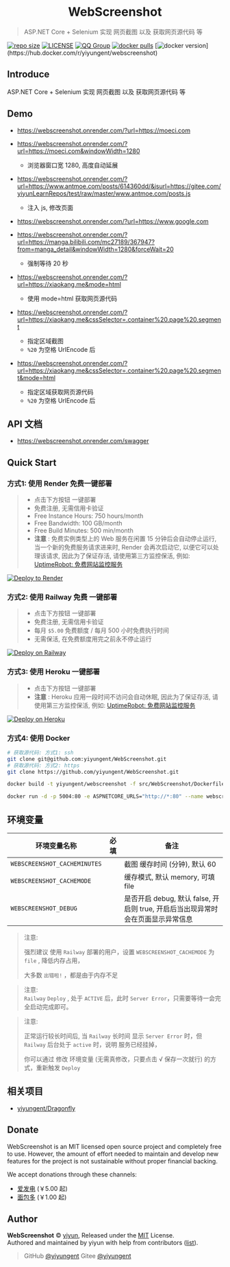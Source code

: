 
<h1 align="center">WebScreenshot</h1>

> ASP.NET Core + Selenium 实现 网页截图 以及 获取网页源代码 等

[![repo size](https://img.shields.io/github/repo-size/yiyungent/WebScreenshot.svg?style=flat)]()
[![LICENSE](https://img.shields.io/github/license/yiyungent/WebScreenshot.svg?style=flat)](https://github.com/yiyungent/WebScreenshot/blob/main/LICENSE)
[![QQ Group](https://img.shields.io/badge/QQ%20Group-894031109-deepgreen)](https://jq.qq.com/?_wv=1027&k=q5R82fYN)
[![docker pulls](https://img.shields.io/docker/pulls/yiyungent/webscreenshot)](https://hub.docker.com/r/yiyungent/webscreenshot)
[![docker version](https://img.shields.io/docker/v/yiyungent/webscreenshot/latest?label=docker%20image%20ver.)](https://hub.docker.com/r/yiyungent/webscreenshot)

## Introduce

ASP.NET Core + Selenium 实现 网页截图 以及 获取网页源代码 等

## Demo

- https://webscreenshot.onrender.com/?url=https://moeci.com

- https://webscreenshot.onrender.com/?url=https://moeci.com&windowWidth=1280
  - 浏览器窗口宽 1280, 高度自动延展
- https://webscreenshot.onrender.com/?url=https://www.antmoe.com/posts/614360dd/&jsurl=https://gitee.com/yiyunLearnRepos/test/raw/master/www.antmoe.com/posts.js
  - 注入 js, 修改页面

- https://webscreenshot.onrender.com/?url=https://www.google.com
- https://webscreenshot.onrender.com/?url=https://manga.bilibili.com/mc27189/367947?from=manga_detail&windowWidth=1280&forceWait=20
  - 强制等待 20 秒

- https://webscreenshot.onrender.com/?url=https://xiaokang.me&mode=html
  - 使用 mode=html 获取网页源代码 

- https://webscreenshot.onrender.com/?url=https://xiaokang.me&cssSelector=.container%20.page%20.segment
  - 指定区域截图 
  - `%20` 为空格 UrlEncode 后

- https://webscreenshot.onrender.com/?url=https://xiaokang.me&cssSelector=.container%20.page%20.segment&mode=html 
  - 指定区域获取网页源代码 
  - `%20` 为空格 UrlEncode 后

## API 文档

- https://webscreenshot.onrender.com/swagger

## Quick Start

### 方式1: 使用 Render 免费一键部署

> - 点击下方按钮 一键部署        
> - 免费注册, 无需信用卡验证      
> - Free Instance Hours: 750 hours/month
> - Free Bandwidth: 100 GB/month
> - Free Build Minutes: 500 min/month
> - **注意** : 免费实例类型上的 Web 服务在闲置 15 分钟后会自动停止运行, 当一个新的免费服务请求进来时, Render 会再次启动它, 以便它可以处理该请求, 因此为了保证存活, 请使用第三方监控保活, 例如: [UptimeRobot: 免费网站监控服务](https://uptimerobot.com/)   

[![Deploy to Render](http://render.com/images/deploy-to-render-button.svg)](https://render.com/deploy?repo=https://github.com/yiyungent/WebScreenshot)

### 方式2: 使用 Railway 免费 一键部署

> - 点击下方按钮 一键部署        
> - 免费注册, 无需信用卡验证      
> - 每月 `$5.00` 免费额度 / 每月 500 小时免费执行时间
> - 无需保活, 在免费额度用完之前永不停止运行

[![Deploy on Railway](https://railway.app/button.svg)](https://railway.app/new/template?code=0SqcQn&referralCode=8eKBDA)

### 方式3: 使用 Heroku 一键部署

> - 点击下方按钮 一键部署       
> - **注意** : Heroku 应用一段时间不访问会自动休眠, 因此为了保证存活, 请使用第三方监控保活, 例如: [UptimeRobot: 免费网站监控服务](https://uptimerobot.com/)   

[![Deploy on Heroku](https://www.herokucdn.com/deploy/button.svg)](https://heroku.com/deploy?template=https://github.com/yiyungent/WebScreenshot)

### 方式4: 使用 Docker

```bash
# 获取源代码: 方式1: ssh 
git clone git@github.com:yiyungent/WebScreenshot.git
# 获取源代码: 方式2: https 
git clone https://github.com/yiyungent/WebScreenshot.git

docker build -t yiyungent/webscreenshot -f src/WebScreenshot/Dockerfile .

docker run -d -p 5004:80 -e ASPNETCORE_URLS="http://*:80" --name webscreenshot yiyungent/webscreenshot
```

## 环境变量

| 环境变量名称                 | 必填 | 备注                             |
| ---------------------------- | ---- | -------------------------------- |
| `WEBSCREENSHOT_CACHEMINUTES` |      | 截图 缓存时间 (分钟), 默认 60    |
| `WEBSCREENSHOT_CACHEMODE`    |      | 缓存模式, 默认 memory, 可填 file |
| `WEBSCREENSHOT_DEBUG`    |      | 是否开启 debug, 默认 false, 开启则 true, 开启后当出现异常时会在页面显示异常信息 |

> 注意:       
>
> 强烈建议 使用 `Railway` 部署的用户，设置 `WEBSCREENSHOT_CACHEMODE` 为 `file` , 降低内存占用，     
>
> 大多数 `出错啦!` ，都是由于内存不足

> 注意:  
> `Railway` `Deploy` , 处于 `ACTIVE` 后，此时 `Server Error`，只需要等待一会完全启动完成即可。

> 注意:   
>
> 正常运行较长时间后, 当 `Railway` 长时间 显示 `Server Error` 时，但 `Railway` 后台处于 `active`  时，说明 服务已经挂掉，  
>
> 你可以通过 修改 环境变量 (无需真修改，只要点击 √ 保存一次就行) 的方式，重新触发  `Deploy`

## 相关项目

- [yiyungent/Dragonfly](https://github.com/yiyungent/Dragonfly)

## Donate

WebScreenshot is an MIT licensed open source project and completely free to use. However, the amount of effort needed to maintain and develop new features for the project is not sustainable without proper financial backing.

We accept donations through these channels:

- <a href="https://afdian.net/@yiyun" target="_blank">爱发电</a> (￥5.00 起)
- <a href="https://dun.mianbaoduo.com/@yiyun" target="_blank">面包多</a> (￥1.00 起)

## Author

**WebScreenshot** © [yiyun](https://github.com/yiyungent), Released under the [MIT](./LICENSE) License.<br>
Authored and maintained by yiyun with help from contributors ([list](https://github.com/yiyungent/WebScreenshot/contributors)).

> GitHub [@yiyungent](https://github.com/yiyungent) Gitee [@yiyungent](https://gitee.com/yiyungent)

